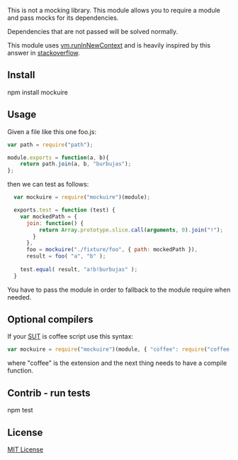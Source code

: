 This is not a mocking library. 
This module allows you to require a module and pass mocks for its dependencies.

Dependencies that are not passed will be solved normally.

This module uses [vm.runInNewContext](http://nodejs.org/api/all.html#all_vm_runinnewcontext_code_sandbox_filename) and is heavily inspired by this answer in [stackoverflow](http://stackoverflow.com/a/10869838/234047).

## Install

  npm install mockuire

## Usage

Given a file like this one foo.js:

```js
var path = require("path");

module.exports = function(a, b){
    return path.join(a, b, "burbujas");
};
```

then we can test as follows:

```js
  var mockuire = require("mockuire")(module);

  exports.test = function (test) {
    var mockedPath = { 
      join: function() { 
          return Array.prototype.slice.call(arguments, 0).join("!"); 
        } 
      },
      foo = mockuire("./fixture/foo", { path: mockedPath }),
      result = foo( "a", "b" );
    
    test.equal( result, "a!b!burbujas" );
  }
```

You have to pass the module in order to fallback to the module require when needed.


## Optional compilers

If your [SUT](http://en.wikipedia.org/wiki/System_under_test) is coffee script use this syntax:

```js
var mockuire = require("mockuire")(module, { "coffee": require("coffee-script") });
```

where "coffee" is the extension and the next thing needs to have a compile function.


## Contrib - run tests

  npm test


## License 

[MIT License](http://www.opensource.org/licenses/mit-license.php)